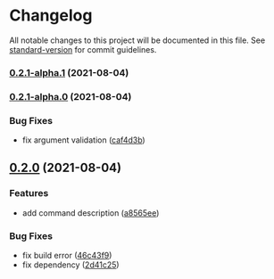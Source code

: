 # Changelog

All notable changes to this project will be documented in this file. See [standard-version](https://github.com/conventional-changelog/standard-version) for commit guidelines.

### [0.2.1-alpha.1](https://github.com/h-a-n-a/pero/compare/v0.2.1-alpha.0...v0.2.1-alpha.1) (2021-08-04)

### [0.2.1-alpha.0](https://github.com/h-a-n-a/pero/compare/v0.2.0...v0.2.1-alpha.0) (2021-08-04)


### Bug Fixes

* fix argument validation ([caf4d3b](https://github.com/h-a-n-a/pero/commit/caf4d3bd776474343d292f25f7ccb122628e7499))

## [0.2.0](https://github.com/h-a-n-a/pero/compare/v0.1.0...v0.2.0) (2021-08-04)


### Features

* add command description ([a8565ee](https://github.com/h-a-n-a/pero/commit/a8565eea9221fa3eb179c3158b3990c08f2773b8))


### Bug Fixes

* fix build error ([46c43f9](https://github.com/h-a-n-a/pero/commit/46c43f98f295fc7647a04a071037ae6bdb9c508d))
* fix dependency ([2d41c25](https://github.com/h-a-n-a/pero/commit/2d41c2592e147f0bad13a5e9d48f60868863e392))
